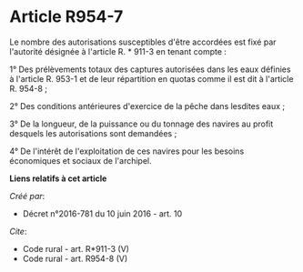 # Article R954-7

Le nombre des autorisations susceptibles d'être accordées est fixé par l'autorité désignée à l'article R. * 911-3 en tenant
compte : 

1° Des prélèvements totaux des captures autorisées dans les eaux définies à l'article R. 953-1 et de leur répartition en
quotas comme il est dit à l'article R. 954-8 ; 

2° Des conditions antérieures d'exercice de la pêche dans lesdites eaux ; 

3° De la longueur, de la puissance ou du tonnage des navires au profit desquels les autorisations sont demandées ; 

4° De l'intérêt de l'exploitation de ces navires pour les besoins économiques et sociaux de l'archipel.

**Liens relatifs à cet article**

_Créé par_:

  - Décret n°2016-781 du 10 juin 2016 - art. 10

_Cite_:

  - Code rural - art. R*911-3 (V)
  - Code rural - art. R954-8 (V)
